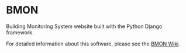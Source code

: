 # BMON

Building Monitoring System website built with the Python Django framework.

For detailed information about this software, please see the [BMON Wiki](/wiki).
